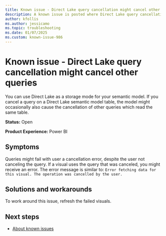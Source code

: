 ```yaml
---
title: Known issue - Direct Lake query cancellation might cancel other queries
description: A known issue is posted where Direct Lake query cancellation might cancel other queries.
author: kfollis
ms.author: jessicamo
ms.topic: troubleshooting  
ms.date: 01/07/2025
ms.custom: known-issue-986
---
```


# Known issue - Direct Lake query cancellation might cancel other queries

You can use Direct Lake as a storage mode for your semantic model. If you cancel a query on a Direct Lake semantic model table, the model might occasionally also cause the cancellation of other queries which read the same table.

**Status:** Open

**Product Experience:** Power BI

## Symptoms

Queries might fail with user a cancellation error, despite the user not canceling the query. If a visual uses the query that was canceled, you might receive an error. The error message is similar to: `Error fetching data for this visual. The operation was cancelled by the user.`

## Solutions and workarounds

To work around this issue, refresh the failed visuals.

## Next steps

- [About known issues](https://support.fabric.microsoft.com/known-issues)
